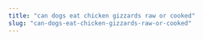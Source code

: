 ```yaml
---
title: "can dogs eat chicken gizzards raw or cooked"
slug: "can-dogs-eat-chicken-gizzards-raw-or-cooked"
---
```


